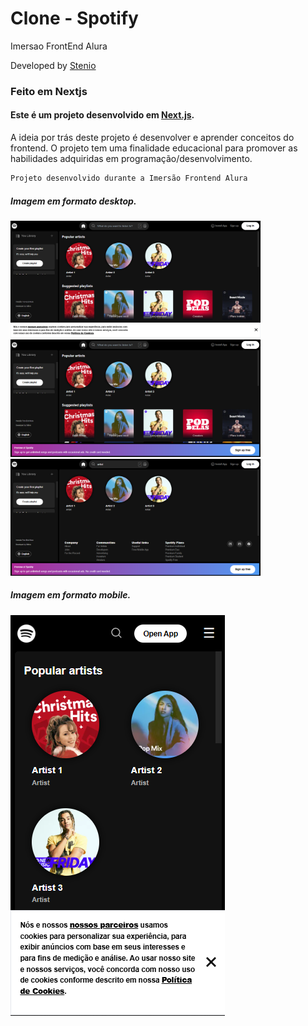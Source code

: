 # Clone - Spotify
Imersao FrontEnd Alura

Developed by [Stenio](https://github.com/stenioeinstein-dev)

### Feito em Nextjs

#### Este é um projeto desenvolvido em [Next.js](https://nextjs.org/).

A ideia por trás deste projeto é desenvolver e aprender conceitos do frontend. O projeto tem uma finalidade educacional para promover as habilidades adquiridas em programação/desenvolvimento.

```bash
Projeto desenvolvido durante a Imersão Frontend Alura
```

##### Imagem em formato desktop.

<img src="public/nova1.png" alt="Image desktop" style="width:400px;height:auto;">  <img src="public/nova2.png" alt="Image desktop" style="width:400px;height:auto;">
<img src="public/nova3.png" alt="Image desktop" style="width:400px;height:auto;">

##### Imagem em formato mobile.

![Image mobile](public/cell1.png)

